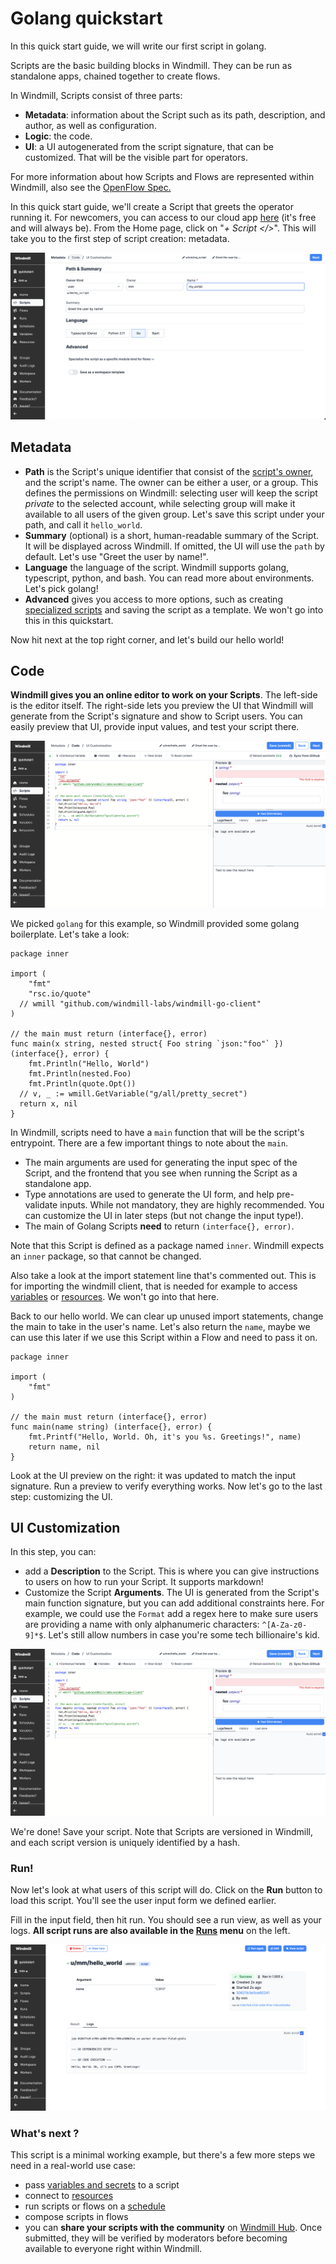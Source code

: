 # Golang quickstart

In this quick start guide, we will write our first script in golang.

Scripts are the basic building blocks in Windmill. They can be run as standalone apps, chained together to create flows.

In Windmill, Scripts consist of three parts:

- **Metadata**: information about the Script such as its path, description, and author, as well as configuration.
- **Logic**: the code.
- **UI**: a UI autogenerated from the script signature, that can be customized. That will be the visible part for operators.

For more information about how Scripts and Flows are represented within Windmill, also see the [OpenFlow Spec.][openflow]

In this quick start guide, we'll create a Script that greets the operator running it. For newcomers, you can access to our cloud app [here](https://app.windmill.dev/user/login) (it's free and will always be). From the Home page, click on "_+ Script </>_". This will take you to the first step of script creation: metadata.

![New script](../assets/getting_started/quickstart/create_script_1.png)

## Metadata

- **Path** is the Script's unique identifier that consist of the
[script's owner](../reference#owner), and the script's name. The owner can be
either a user, or a group. This defines the permissions on Windmill:
selecting user will keep the script _private_ to the selected account, while
selecting group will make it available to all users of the given group. Let's save this script under your path, and call it `hello_world`.
- **Summary** (optional) is a short, human-readable summary of the Script. It will be displayed across Windmill. If omitted, the UI will use the `path` by default. Let's use "Greet the user by name!".
- **Language** the language of the script. Windmill supports golang, typescript, python, and bash. You can read more about environments. Let's pick golang!
- **Advanced** gives you access to more options, such as creating [specialized scripts](../reference.md) and saving the script as a template. We won't go into this in this quickstart.

Now hit next at the top right corner, and let's build our hello world!

## Code

**Windmill gives you an online editor to work on your Scripts**. The left-side is the editor itself. The right-side lets you preview the UI that Windmill will generate from the Script's signature and show to Script users. You can easily preview that UI, provide input values, and test your script there.

![Editor for golang](../assets/getting_started/quickstart/editor_golang.png)

We picked `golang` for this example, so Windmill provided some golang boilerplate. Let's take a look:

```
package inner

import (
	"fmt"
	"rsc.io/quote"
  // wmill "github.com/windmill-labs/windmill-go-client"
)

// the main must return (interface{}, error)
func main(x string, nested struct{ Foo string `json:"foo"` }) (interface{}, error) {
	fmt.Println("Hello, World")
	fmt.Println(nested.Foo)
	fmt.Println(quote.Opt())
  // v, _ := wmill.GetVariable("g/all/pretty_secret")
  return x, nil
}
```

In Windmill, scripts need to have a `main` function that will be the script's
entrypoint. There are a few important things to note about the `main`.
- The main arguments are used for generating the input spec of the Script, and the frontend that you see when running the Script as a standalone app.
- Type annotations are used to generate the UI form, and help pre-validate inputs.
While not mandatory, they are highly recommended. You can customize the UI in later steps (but not change the input type!).
- The main of Golang Scripts **need** to return `(interface{}, error)`.

Note that this Script is defined as a package named `inner`. Windmill expects an `inner` package, so that cannot be changed.

Also take a look at the import statement line that's commented out. This is for importing the windmill client, that is needed for example to access [variables](../how-tos/2_save_variables_and_secrets.md) or [resources](../how-tos/3_create_resources_and_types.md). We won't go into that here.

Back to our hello world. We can clear up unused import statements, change the main to take in the user's name. Let's also return the `name`, maybe we can use this later if we use this Script within a Flow and need to pass it on.

```
package inner

import (
	"fmt"
)

// the main must return (interface{}, error)
func main(name string) (interface{}, error) {
	fmt.Printf("Hello, World. Oh, it's you %s. Greetings!", name)
	return name, nil
}
```

Look at the UI preview on the right: it was updated to match the input signature. Run a preview to verify everything works. Now let's go to the last step: customizing the UI.

## UI Customization

In this step, you can:

- add a **Description** to the Script. This is where you can give instructions to users on how to run your Script. It supports markdown!
- Customize the Script **Arguments**. The UI is generated from the Script's main function signature, but you can add additional constraints here. For example, we could use the `Format` add a regex here to make sure users are providing a name with only alphanumeric characters: `^[A-Za-z0-9]*$`. Let's still allow numbers in case you're some tech billionaire's kid.

![UI customization for golang](../assets/getting_started/quickstart/editor_golang.png)

We're done! Save your script. Note that Scripts are versioned in Windmill, and each script version is uniquely identified by a hash.

### Run!

Now let's look at what users of this script will do. Click on the **Run** button
to load this script. You'll see the user input form we defined earlier. 

Fill in the input field, then hit run. You should see a run view, as well as your
logs. **All script runs are also available in the [Runs][app-runs] menu** on the
left.

![Run hello world in golang](../assets/getting_started/quickstart/run_golang.png)

### What's next ?

This script is a minimal working example, but there's a few more steps we need
in a real-world use case:

- pass [variables and secrets](../how-tos/variables_and_secrets) to a script
- connect to [resources](../how-tos/create_resources)
- run scripts or flows on a [schedule](../how-tos/schedule)
- compose scripts in flows
- you can **share your scripts with the community** on [Windmill Hub][wm-hub]. Once submitted, they will be verified by
moderators before becoming available to everyone right within Windmill.

<!-- Resources -->

[app-runs]: https://app.windmill.dev/runs
[app-scripts]: https://app.windmill.dev/scripts
[deno]: https://deno.land/
[openflow]: ../openflow.md
[python]: https://www.python.org/
[wm-hub]: https://hub.windmill.dev
